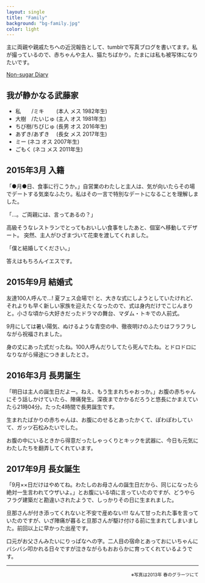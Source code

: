 ```yaml
---
layout: single
title: "Family"
background: "bg-family.jpg"
color: light
---
```


主に両親や親戚たちへの近況報告として、tumblrで写真ブログを書いてます。私が撮っているので、赤ちゃんや主人、猫たちばかり。たまには私も被写体になりたいです。

<a href="http://nonsugar-diary.tumblr.com/" class="button">
	<span class="fa-stack fa-lg">
			<i class="fa fa-circle fa-stack-2x"></i>
			<i class="fa fa-tumblr fa-stack-1x fa-inverse"></i>
	</span>
	 Non-sugar Diary
</a>

## 我が静かなる武藤家
* 私　　/ミキ　　 (本人 メス 1982年生)
* 大樹　/たいじゅ (主人 オス 1981年生)
* ちび樹/ちびじゅ (長男 オス 2016年生)
* あずき/あずき　 (長女 メス 2017年生)
* ミー (ネコ オス 2007年生)
* ごもく (ネコ メス 2011年生)

## 2015年3月 入籍
「●月●日、食事に行こうか。」自営業のわたしと主人は、気が向いたらその場でデートする気楽なふたり。私はその一言で特別なデートになることを理解しました。

「…。ご両親には、言ってあるの？」

高級そうなレストランでとってもおいしい食事をしたあと、個室へ移動してデザート。
突然、主人がひざまづいて花束を渡してくれました。

「僕と結婚してください。」

答えはもちろんイエスです。

## 2015年9月 結婚式

友達100人呼んで…! 夏フェス会場で! と、大きな式にしようとしていたけれど、それよりも早く新しい家族を迎えたくなったので、式は身内だけでこじんまりと。小さな頃から大好きだったドラマの舞台、マダム・トキでの人前式。

9月にしては暑い陽気、ぬけるような青空の中、徹夜明けのふたりはフラフラしながら祝福されました。

身の丈にあった式だったね。100人呼んだりしてたら死んでたね。とドロドロになりながら帰途につきましたとさ。

## 2016年3月 長男誕生

「明日は主人の誕生日だよー。ねえ、もう生まれちゃおっか。」お腹の赤ちゃんにそう話しかけていたら、陣痛発生。深夜までかかるだろうと悠長にかまえていたら21時04分。たった4時間で長男誕生です。

生まれたばかりの赤ちゃんは、お腹にのせるとあったかくて、ぽわぽわしていて、ガッツ石松みたいでした。

お腹の中にいるときから得意だったしゃっくりとキックを武器に、今日も元気にわたしたちを翻弄してくれています。

## 2017年9月 長女誕生

「9月××日だけはやめてね。わたしのお母さんの誕生日だから、同じになったら絶対一生言われてウザいよ。」とお腹にいる頃に言っていたのですが、どうやらフラグ建築だと勘違いされたようで、しっかりその日に生まれました。

旦那さんが付き添ってくれないと不安で産めない!!! なんて甘ったれた事を言っていたのですが、いざ陣痛が暮ると旦那さんが駆け付ける前に生まれてしまいました。前回以上に早かった出産です。

口元がお父さんみたいにりっぱなヘの字。二人目の宿命とあっておにいちゃんにバシバシ叩かれる日々ですが泣きながらもおおらかに育ってくれているようです。

---

<p style="text-align: right;"><small>※写真は2013年 春のグラーツにて</small></p>

